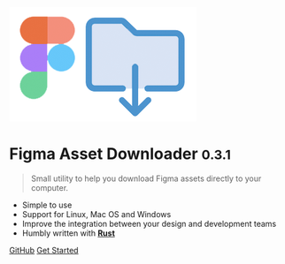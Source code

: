![logo](img/logo.png)

# Figma Asset Downloader <small>0.3.1</small>

> Small utility to help you download Figma assets directly to your computer.

- Simple to use
- Support for Linux, Mac OS and Windows
- Improve the integration between your design and development teams
- Humbly written with **[Rust](https://rust-lang.org)**

[GitHub](https://github.com/robertohuertasm/figma-asset-downloader/)
[Get Started](#home)
